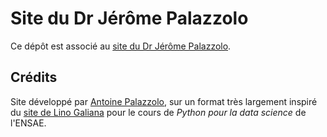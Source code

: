 # Site du Dr Jérôme Palazzolo

Ce dépôt est associé au [site du Dr Jérôme Palazzolo](https://www.docteurjeromepalazzolo.fr/).

## Crédits

Site développé par [Antoine Palazzolo](https://www.linkedin.com/in/antoine-palazzolo/), sur un format très largement inspiré du [site de Lino Galiana](https://github.com/linogaliana/python-datascientist) pour le cours de *Python pour la data science* de l'ENSAE.
